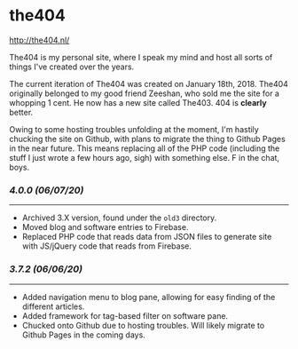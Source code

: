 # the404
http://the404.nl/

The404 is my personal site, where I speak my mind and host all sorts of things I've created over the years.

The current iteration of The404 was created on January 18th, 2018. The404 originally belonged to my good friend Zeeshan, who sold me the site for a whopping 1 cent. He now has a new site called The403. 404 is **clearly** better.

Owing to some hosting troubles unfolding at the moment, I'm hastily chucking the site on Github, with plans to migrate the thing to Github Pages in the near future. This means replacing all of the PHP code (including the stuff I just wrote a few hours ago, sigh) with something else. F in the chat, boys.

### *4.0.0 (06/07/20)*
----------------------
- Archived 3.X version, found under the `old3` directory.
- Moved blog and software entries to Firebase.
- Replaced PHP code that reads data from JSON files to generate site with JS/jQuery code that reads from Firebase.


### *3.7.2 (06/06/20)*
----------------------
- Added navigation menu to blog pane, allowing for easy finding of the different articles.
- Added framework for tag-based filter on software pane.
- Chucked onto Github due to hosting troubles. Will likely migrate to Github Pages in the coming days.
